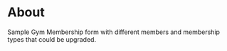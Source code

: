 # About

Sample Gym Membership form with different members and membership types that could be upgraded.
